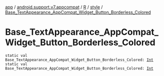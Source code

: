 [app](../../../index.md) / [android.support.v7.appcompat](../../index.md) / [R](../index.md) / [style](index.md) / [Base_TextAppearance_AppCompat_Widget_Button_Borderless_Colored](./-base_-text-appearance_-app-compat_-widget_-button_-borderless_-colored.md)

# Base_TextAppearance_AppCompat_Widget_Button_Borderless_Colored

`static val Base_TextAppearance_AppCompat_Widget_Button_Borderless_Colored: `[`Int`](https://kotlinlang.org/api/latest/jvm/stdlib/kotlin/-int/index.html)
`static val Base_TextAppearance_AppCompat_Widget_Button_Borderless_Colored: `[`Int`](https://kotlinlang.org/api/latest/jvm/stdlib/kotlin/-int/index.html)
